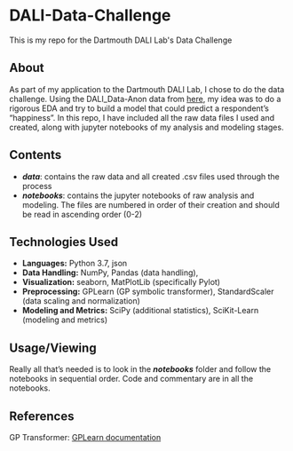 # DALI-Data-Challenge
This is my repo for the Dartmouth DALI Lab's Data Challenge

## About
As part of my application to the Dartmouth DALI Lab, I chose to do the data challenge. Using the DALI_Data-Anon data from [here](https://github.com/dali-lab/dali-challenges/tree/master/data), my idea was to do a rigorous EDA and try to build a model that could predict a respondent’s “happiness”. In this repo, I have included all the raw data files I used and created, along with jupyter notebooks of my analysis and modeling stages.

## Contents
- ***data***: contains the raw data and all created .csv files used through the process
- ***notebooks***: contains the jupyter notebooks of raw analysis and modeling. The files are numbered in order of their creation and should be read in ascending order (0-2)

## Technologies Used
- **Languages:** Python 3.7, json
- **Data Handling:** NumPy, Pandas (data handling), 
- **Visualization:** seaborn, MatPlotLib (specifically Pylot) 
- **Preprocessing:** GPLearn (GP symbolic transformer), StandardScaler (data scaling and normalization)
- **Modeling and Metrics:** SciPy (additional statistics), SciKit-Learn (modeling and metrics) 

## Usage/Viewing
Really all that’s needed is to look in the ***notebooks*** folder and follow the notebooks in sequential order. Code and commentary are in all the notebooks.

## References
GP Transformer: [GPLearn documentation](https://gplearn.readthedocs.io/en/stable/intro.html#transformer)
